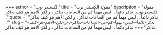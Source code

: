 +++
author = "الكسندر بوب"
title = "مقولة الكسندر بوب"
description = "مقولة الكسندر بوب: تذكر دائماً .. ليس مهماً كم من الساعات تذاكر ، و لكن الاهم هو كيف تذاكر ."
quote = '''تذكر دائماً .. ليس مهماً كم من الساعات تذاكر ، و لكن الاهم هو كيف تذاكر .'''
slug = "تذكر-دائماً--ليس-مهماً-كم-من-الساعات-تذاكر-،-و-لكن-الاهم-هو-كيف-تذاكر"
+++
تذكر دائماً .. ليس مهماً كم من الساعات تذاكر ، و لكن الاهم هو كيف تذاكر .
